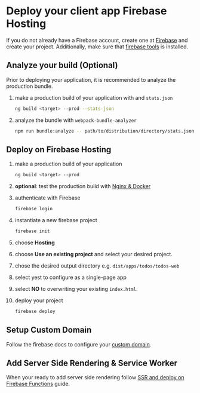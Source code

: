 # Deploy your client app Firebase Hosting

If you do not already have a Firebase account, create one at [Firebase] and create your project. Additionally, make sure that [firebase tools] is installed.

## Analyze your build (Optional)

Prior to deploying your application, it is recommended to analyze the production bundle.

1. make a production build of your application with and `stats.json`

   ```bash
   ng build <target> --prod --stats-json
   ```

2. analyze the bundle with `webpack-bundle-analyzer`

   ```bash
   npm run bundle:analyze -- path/to/distribution/directory/stats.json
   ```

## Deploy on Firebase Hosting

1. make a production build of your application

   ```bash
   ng build <target> --prod
   ```

2. **optional**: test the production build with [Nginx & Docker]
3. authenticate with Firebase

   ```bash
   firebase login
   ```

4. instantiate a new firebase project

   ```bash
   firebase init
   ```

5. choose **Hosting**
6. choose **Use an existing project** and select your desired project.
7. chose the desired output directory e.g. `dist/apps/todos/todos-web`
8. select yest to configure as a single-page app
9. select **NO** to overwriting your existing `index.html`.
10. deploy your project

    ```bash
    firebase deploy
    ```

## Setup Custom Domain

Follow the firebase docs to configure your [custom domain].

## Add Server Side Rendering & Service Worker

When your ready to add server side rendering follow [SSR and deploy on Firebase Functions] guide.

[firebase]: https://firebase.google.com/
[firebase tools]: https://www.npmjs.com/package/firebase-tools
[nginx & docker]: https://github.com/unquenchablethyrst/zero-to-production/docker/README.md
[custom domain]: https://firebase.google.com/docs/hosting/custom-domain
[ssr and deploy on firebase functions]: https://zerp-to-production/guides/ssr-firebase-functions
